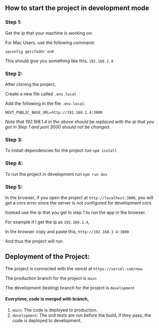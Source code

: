 ## How to start the project in development mode

### Step 1:

Get the ip that your machine is working on:

For Mac Users, use the following command:

`ipconfig getifaddr en0`

This should give you something like this, `192.168.1.4`

### Step 2:

After cloning the project,

Create a new file called `.env.local`

Add the following in the file `.env.local`:

`NEXT_PUBLIC_BASE_URL=http://192.168.1.4:3000`

_Note that 192.168.1.4 in the above should be replaced with the ip that you got in Step 1 and port 3000 should not be changed._

### Step 3:

To install dependencies for the project run `npm install`

### Step 4:

To run the project in development run `npm run dev`

### Step 5:

In the browser, if you open the project at `http://localhost:3000`, you will get a cors error since the server is not configured for development cors.

Instead use the ip that you get in step 1 to run the app in the browser.

For example if I get the ip as `192.168.1.4`,

In the browser copy and paste this, `http://192.168.1.4:3000`

And thus the project will run.

## Deployment of the Project:

The project is connected with the vercel at `https://vercel.com/new`.

The production branch for the project is `main`

The development (testing) branch for the project is `development`

#### Everytime, code is merged with branch,

1. `main`: The code is deployed to production.
2. `development`: The unit tests are run before the build, if they pass, the code is deployed to development.
